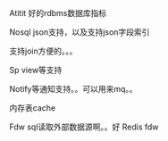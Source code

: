 Atitit 好的rdbms数据库指标


Nosql json支持，以及支持json字段索引


支持join方便的。。。


Sp view等支持


Notify等通知支持。。可以用来mq。。

内存表cache


Fdw sql读取外部数据源啊。。好
Redis fdw

